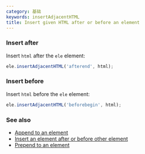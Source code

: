 ```yaml
---
category: 基础
keywords: insertAdjacentHTML
title: Insert given HTML after or before an element
---
```


### Insert after

Insert `html` after the `ele` element:

```js
ele.insertAdjacentHTML('afterend', html);
```

### Insert before

Insert `html` before the `ele` element:

```js
ele.insertAdjacentHTML('beforebegin', html);
```

### See also

-   [Append to an element](/append-to-an-element)
-   [Insert an element after or before other element](/insert-an-element-after-or-before-other-element)
-   [Prepend to an element](/prepend-to-an-element)
